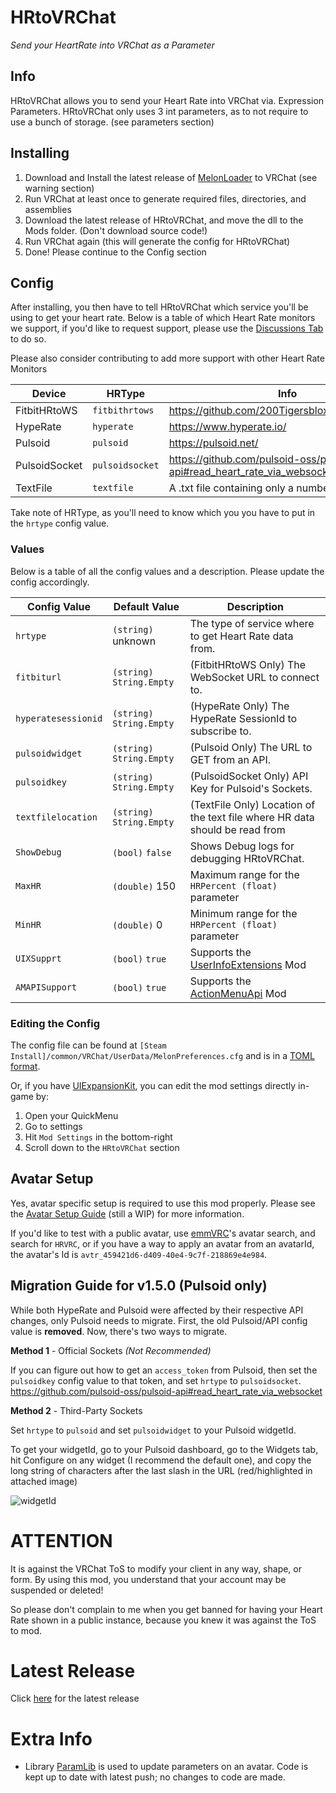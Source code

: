 # HRtoVRChat

*Send your HeartRate into VRChat as a Parameter*

## Info

HRtoVRChat allows you to send your Heart Rate into VRChat via. Expression Parameters. HRtoVRChat only uses 3 int parameters, as to not require to use a bunch of storage. (see parameters section)

## Installing

1) Download and Install the latest release of [MelonLoader](https://github.com/LavaGang/MelonLoader/releases) to VRChat (see warning section)
2) Run VRChat at least once to generate required files, directories, and assemblies
3) Download the latest release of HRtoVRChat, and move the dll to the Mods folder. (Don't download source code!)
4) Run VRChat again (this will generate the config for HRtoVRChat)
5) Done! Please continue to the Config section

## Config

After installing, you then have to tell HRtoVRChat which service you'll be using to get your heart rate. Below is a table of which Heart Rate monitors we support, if you'd like to request support, please use the [Discussions Tab](https://github.com/200Tigersbloxed/UnityMods/discussions) to do so.

Please also consider contributing to add more support with other Heart Rate Monitors

| Device        | HRType          | Info                                                                     |
|---------------|-----------------|--------------------------------------------------------------------------|
| FitbitHRtoWS  | `fitbithrtows`  | https://github.com/200Tigersbloxed/FitbitHRtoWS                          |
| HypeRate      | `hyperate`      | https://www.hyperate.io/                                                 |
| Pulsoid       | `pulsoid`       | https://pulsoid.net/                                                     |
| PulsoidSocket | `pulsoidsocket` | https://github.com/pulsoid-oss/pulsoid-api#read_heart_rate_via_websocket |
| TextFile      | `textfile`      | A .txt file containing only a number                                     |

Take note of HRType, as you'll need to know which you you have to put in the `hrtype` config value.

### Values

Below is a table of all the config values and a description. Please update the config accordingly.

| Config Value        | Default Value             | Description                                                                             |
|---------------------|---------------------------|-----------------------------------------------------------------------------------------|
| `hrtype`            | `(string)` unknown        | The type of service where to get Heart Rate data from.                                  |
| `fitbiturl`         | `(string)` `String.Empty` | (FitbitHRtoWS Only) The WebSocket URL to connect to.                                    |
| `hyperatesessionid` | `(string)` `String.Empty` | (HypeRate Only) The HypeRate SessionId to subscribe to.                                 |
| `pulsoidwidget`     | `(string)` `String.Empty` | (Pulsoid Only) The URL to GET from an API.                                              |
| `pulsoidkey`        | `(string)` `String.Empty` | (PulsoidSocket Only) API Key for Pulsoid's Sockets.                                     |
| `textfilelocation`  | `(string)` `String.Empty` | (TextFile Only) Location of the text file where HR data should be read from             |
| `ShowDebug`         | `(bool)` `false`          | Shows Debug logs for debugging HRtoVRChat.                                              |
| `MaxHR`             | `(double)` 150            | Maximum range for the `HRPercent (float)` parameter                                     |
| `MinHR`             | `(double)` 0              | Minimum range for the `HRPercent (float)` parameter                                     |
| `UIXSupprt`         | `(bool)` `true`           | Supports the [UserInfoExtensions](https://github.com/knah/VRCMods#ui-expansion-kit) Mod |
| `AMAPISupport`      | `(bool)` `true`           | Supports the [ActionMenuApi](https://github.com/gompocp/ActionMenuApi) Mod              |

### Editing the Config

The config file can be found at `[Steam Install]/common/VRChat/UserData/MelonPreferences.cfg` and is in a [TOML format](https://toml.io/en/).

Or, if you have [UIExpansionKit](https://github.com/knah/VRCMods#ui-expansion-kit), you can edit the mod settings directly in-game by:

1) Open your QuickMenu
2) Go to settings
3) Hit `Mod Settings` in the bottom-right
4) Scroll down to the `HRtoVRChat` section

## Avatar Setup

Yes, avatar specific setup is required to use this mod properly. Please see the [Avatar Setup Guide](https://github.com/200Tigersbloxed/UnityMods/blob/main/HRtoVRChat/AvatarSetup.md) (still a WIP) for more information.

If you'd like to test with a public avatar, use [emmVRC](https://thetrueyoshifan.com/mods/emmvrc/)'s avatar search, and search for `HRVRC`, or if you have a way to apply an avatar from an avatarId, the avatar's Id is `avtr_459421d6-d409-40e4-9c7f-218869e4e984`.

## Migration Guide for v1.5.0 (Pulsoid only)

While both HypeRate and Pulsoid were affected by their respective API changes, only Pulsoid needs to migrate. First, the old Pulsoid/API config value is **removed**. Now, there's two ways to migrate.

**Method 1** - Official Sockets *(Not Recommended)*

If you can figure out how to get an `access_token` from Pulsoid, then set the `pulsoidkey` config value to that token, and set `hrtype` to `pulsoidsocket`.
https://github.com/pulsoid-oss/pulsoid-api#read_heart_rate_via_websocket

**Method 2** - Third-Party Sockets

Set `hrtype` to `pulsoid` and set `pulsoidwidget` to your Pulsoid widgetId.

To get your widgetId, go to your Pulsoid dashboard, go to the Widgets tab, hit Configure on any widget (I recommend the default one), and copy the long string of characters after the last slash in the URL (red/highlighted in attached image)

![widgetId](https://cdn.discordapp.com/attachments/887159486677151814/937249892995326012/unknown.png)

# ATTENTION

It is against the VRChat ToS to modify your client in any way, shape, or form. By using this mod, you understand that your account may be suspended or deleted!

So please don't complain to me when you get banned for having your Heart Rate shown in a public instance, because you knew it was against the ToS to mod.

# Latest Release

Click [here](https://github.com/200Tigersbloxed/UnityMods/releases/tag/hrtvrc-v1.5.1) for the latest release

# Extra Info

+ Library [ParamLib](https://github.com/benaclejames/ParamLib) is used to update parameters on an avatar. Code is kept up to date with latest push; no changes to code are made.

